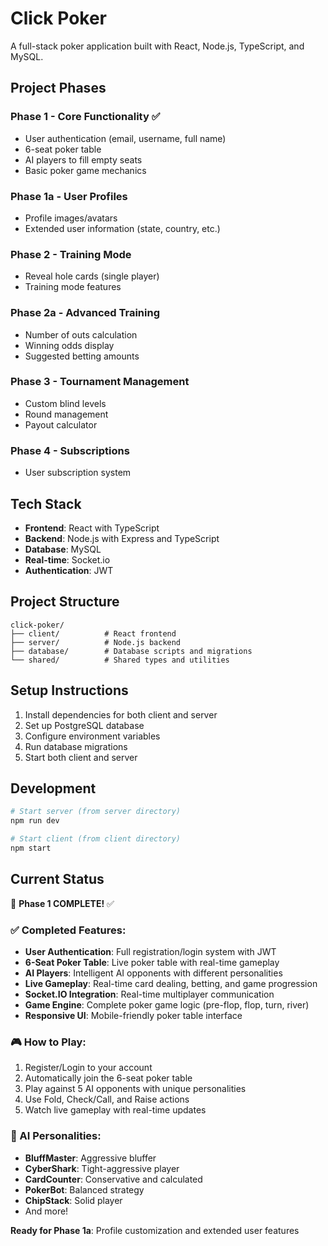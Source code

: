# Click Poker

A full-stack poker application built with React, Node.js, TypeScript, and MySQL.

## Project Phases

### Phase 1 - Core Functionality ✅
- User authentication (email, username, full name)
- 6-seat poker table
- AI players to fill empty seats
- Basic poker game mechanics

### Phase 1a - User Profiles
- Profile images/avatars
- Extended user information (state, country, etc.)

### Phase 2 - Training Mode
- Reveal hole cards (single player)
- Training mode features

### Phase 2a - Advanced Training
- Number of outs calculation
- Winning odds display
- Suggested betting amounts

### Phase 3 - Tournament Management
- Custom blind levels
- Round management
- Payout calculator

### Phase 4 - Subscriptions
- User subscription system

## Tech Stack

- **Frontend**: React with TypeScript
- **Backend**: Node.js with Express and TypeScript
- **Database**: MySQL
- **Real-time**: Socket.io
- **Authentication**: JWT

## Project Structure

```
click-poker/
├── client/          # React frontend
├── server/          # Node.js backend
├── database/        # Database scripts and migrations
└── shared/          # Shared types and utilities
```

## Setup Instructions

1. Install dependencies for both client and server
2. Set up PostgreSQL database
3. Configure environment variables
4. Run database migrations
5. Start both client and server

## Development

```bash
# Start server (from server directory)
npm run dev

# Start client (from client directory)
npm start
```

## Current Status

🎉 **Phase 1 COMPLETE!** ✅

### ✅ Completed Features:
- **User Authentication**: Full registration/login system with JWT
- **6-Seat Poker Table**: Live poker table with real-time gameplay
- **AI Players**: Intelligent AI opponents with different personalities
- **Live Gameplay**: Real-time card dealing, betting, and game progression
- **Socket.IO Integration**: Real-time multiplayer communication
- **Game Engine**: Complete poker game logic (pre-flop, flop, turn, river)
- **Responsive UI**: Mobile-friendly poker table interface

### 🎮 How to Play:
1. Register/Login to your account
2. Automatically join the 6-seat poker table
3. Play against 5 AI opponents with unique personalities
4. Use Fold, Check/Call, and Raise actions
5. Watch live gameplay with real-time updates

### 🤖 AI Personalities:
- **BluffMaster**: Aggressive bluffer
- **CyberShark**: Tight-aggressive player
- **CardCounter**: Conservative and calculated
- **PokerBot**: Balanced strategy
- **ChipStack**: Solid player
- And more!

**Ready for Phase 1a**: Profile customization and extended user features
